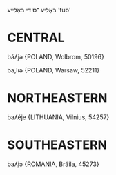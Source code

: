 באַליע
־ס
די
באַלייע
'tub'

CENTRAL
========

báʎjə {POLAND, Wolbrom, 50196}

ba,lɩə {POLAND, Warsaw, 52211}

NORTHEASTERN
==============

baʎéje {LITHUANIA, Vilnius, 54257}

SOUTHEASTERN
==============

baʎjə {ROMANIA, Brăila, 45273}
